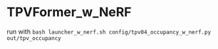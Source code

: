 # TPVFormer_w_NeRF

run with `bash launcher_w_nerf.sh config/tpv04_occupancy_w_nerf.py out/tpv_occupancy`
